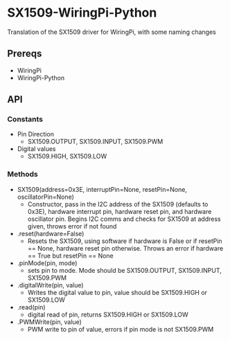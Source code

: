 # SX1509-WiringPi-Python

Translation of the SX1509 driver for WiringPi, with some naming changes

## Prereqs

* WiringPi
* WiringPi-Python

## API

### Constants

* Pin Direction
  * SX1509.OUTPUT, SX1509.INPUT, SX1509.PWM
* Digital values
  * SX1509.HIGH, SX1509.LOW

### Methods

* SX1509(address=0x3E, interruptPin=None, resetPin=None, oscillatorPin=None)
  * Constructor, pass in the I2C address of the SX1509 (defaults to 0x3E), hardware interrupt pin, hardware reset pin, and hardware oscillator pin. Begins I2C comms and checks for SX1509 at address given, throws error if not found
* .reset(hardware=False)
  * Resets the SX1509, using software if hardware is False or if resetPin == None, hardware reset pin otherwise. Throws an error if hardware == True but resetPin == None
* .pinMode(pin, mode)
  * sets pin to mode. Mode should be SX1509.OUTPUT, SX1509.INPUT, SX1509.PWM
* .digitalWrite(pin, value)
  * Writes the digital value to pin, value should be SX1509.HIGH or SX1509.LOW
* .read(pin)
  * digital read of pin, returns SX1509.HIGH or SX1509.LOW
* .PWMWrite(pin, value)
  * PWM write to pin of value, errors if pin mode is not SX1509.PWM
